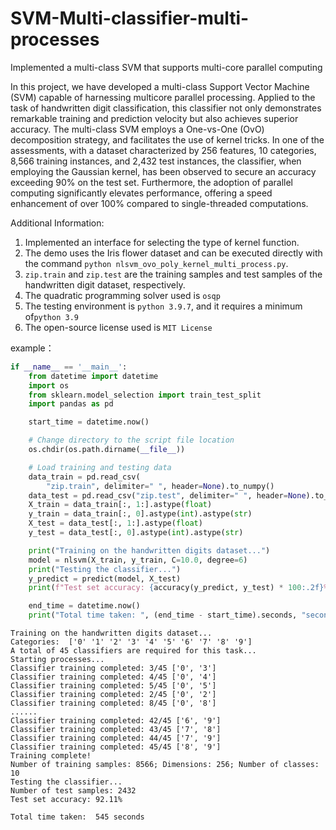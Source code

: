 # SVM-Multi-classifier-multi-processes
Implemented a multi-class SVM that supports multi-core parallel computing

In this project, we have developed a multi-class Support Vector Machine (SVM) capable of harnessing multicore parallel processing. Applied to the task of handwritten digit classification, this classifier not only demonstrates remarkable training and prediction velocity but also achieves superior accuracy. The multi-class SVM employs a One-vs-One (OvO) decomposition strategy, and facilitates the use of kernel tricks. In one of the assessments, with a dataset characterized by 256 features, 10 categories, 8,566 training instances, and 2,432 test instances, the classifier, when employing the Gaussian kernel, has been observed to secure an accuracy exceeding 90% on the test set. Furthermore, the adoption of parallel computing significantly elevates performance, offering a speed enhancement of over 100% compared to single-threaded computations.


Additional Information:
1. Implemented an interface for selecting the type of kernel function.
2. The demo uses the Iris flower dataset and can be executed directly with the command ```python nlsvm_ovo_poly_kernel_multi_process.py```.
3. ```zip.train``` and ```zip.test``` are the training samples and test samples of the handwritten digit dataset, respectively.
4. The quadratic programming solver used is ```osqp```
5. The testing environment is ```python 3.9.7```, and it requires a minimum of```python 3.9```
6. The open-source license used is ```MIT License```

example：
```python
if __name__ == '__main__':
    from datetime import datetime
    import os
    from sklearn.model_selection import train_test_split
    import pandas as pd

    start_time = datetime.now()

    # Change directory to the script file location
    os.chdir(os.path.dirname(__file__))

    # Load training and testing data
    data_train = pd.read_csv(
        "zip.train", delimiter=" ", header=None).to_numpy()
    data_test = pd.read_csv("zip.test", delimiter=" ", header=None).to_numpy()
    X_train = data_train[:, 1:].astype(float)
    y_train = data_train[:, 0].astype(int).astype(str)
    X_test = data_test[:, 1:].astype(float)
    y_test = data_test[:, 0].astype(int).astype(str)

    print("Training on the handwritten digits dataset...")
    model = nlsvm(X_train, y_train, C=10.0, degree=6)
    print("Testing the classifier...")
    y_predict = predict(model, X_test)
    print(f"Test set accuracy: {accuracy(y_predict, y_test) * 100:.2f}%\n")

    end_time = datetime.now()
    print("Total time taken: ", (end_time - start_time).seconds, "seconds\n")

```


```
Training on the handwritten digits dataset...
Categories:  ['0' '1' '2' '3' '4' '5' '6' '7' '8' '9']
A total of 45 classifiers are required for this task...
Starting processes...
Classifier training completed: 3/45 ['0', '3']
Classifier training completed: 4/45 ['0', '4']
Classifier training completed: 5/45 ['0', '5']
Classifier training completed: 2/45 ['0', '2']
Classifier training completed: 8/45 ['0', '8']
......
Classifier training completed: 42/45 ['6', '9']
Classifier training completed: 43/45 ['7', '8']
Classifier training completed: 44/45 ['7', '9']
Classifier training completed: 45/45 ['8', '9']
Training complete!
Number of training samples: 8566; Dimensions: 256; Number of classes: 10
Testing the classifier...
Number of test samples: 2432
Test set accuracy: 92.11%

Total time taken:  545 seconds
```